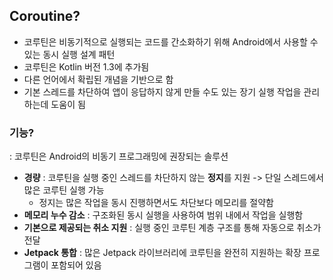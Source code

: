 ## Coroutine?
- 코루틴은 비동기적으로 실행되는 코드를 간소화하기 위해 Android에서 사용할 수 있는 동시 실행 설계 패턴
-  코루틴은 Kotlin 버전 1.3에 추가됨
-  다른 언어에서 확립된 개념을 기반으로 함
-  기본 스레드를 차단하여 앱이 응답하지 않게 만들 수도 있는 장기 실행 작업을 관리하는데 도움이 됨



### 기능?
: 코루틴은 Android의 비동기 프로그래밍에 권장되는 솔루션
- **경량** : 코루틴을 실행 중인 스레드를 차단하지 않는 **정지**를 지원 -> 단일 스레드에서 많은 코루틴 실행 가능
  - 정지는 많은 작업을 동시 진행하면서도 차단보다 메모리를 절약함
- **메모리 누수 감소** : 구조화된 동시 실행을 사용하여 범위 내에서 작업을 실행함
- **기본으로 제공되는 취소 지원** : 실행 중인 코루틴 계층 구조를 통해 자동으로 취소가 전달
- **Jetpack 통합** : 많은 Jetpack 라이브러리에 코루틴을 완전히 지원하는 확장 프로그램이 포함되어 있음
